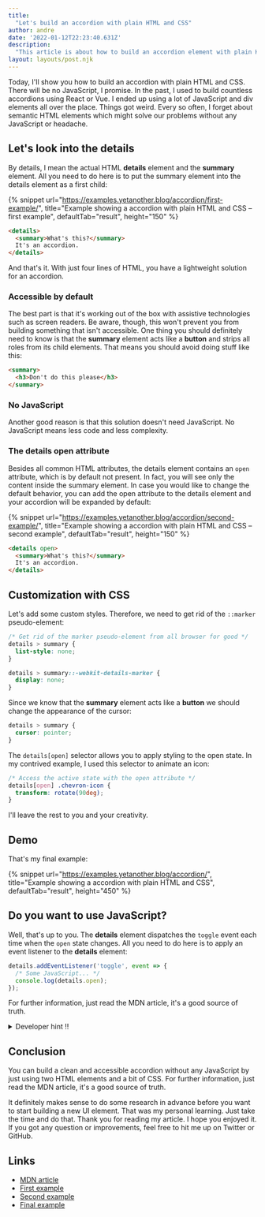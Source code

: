 ```yaml
---
title:
  "Let's build an accordion with plain HTML and CSS"
author: andre
date: '2022-01-12T22:23:40.631Z'
description:
  "This article is about how to build an accordion element with plain HTML and CSS. There will be no JavaScript, I promise. I'll explain why you should use semantic HTML and how to customize it with CSS."
layout: layouts/post.njk
---
```


Today, I'll show you how to build an accordion with plain HTML and CSS. There will be no JavaScript, I promise. In the past, I used to build countless accordions using React or Vue. I ended up using a lot of JavaScript and div elements all over the place. Things got weird. Every so often, I forget about semantic HTML elements which might solve our problems without any JavaScript or headache.

## Let's look into the details

By details, I mean the actual HTML **details** element and the **summary** element. All you need to do here is to put the summary element into the details element as a first child:

{% snippet url="https://examples.yetanother.blog/accordion/first-example/", title="Example showing a accordion with plain HTML and CSS – first example", defaultTab="result", height="150" %}

```html
<details>
  <summary>What's this?</summary>
  It's an accordion.
</details>
```

And that's it. With just four lines of HTML, you have a lightweight solution for an accordion.

### Accessible by default

The best part is that it's working out of the box with assistive technologies such as screen readers. Be aware, though, this won't prevent you from building something that isn't accessible. One thing you should definitely need to know is that the **summary** element acts like a **button** and strips all roles from its child elements. That means you should avoid doing stuff like this:

```html
<summary>
  <h3>Don't do this please</h3>
</summary>
```

### No JavaScript

Another good reason is that this solution doesn't need JavaScript. No JavaScript means less code and less complexity.

### The details open attribute

Besides all common HTML attributes, the details element contains an `open` attribute, which is by default not present. In fact, you will see only the content inside the summary element. In case you would like to change the default behavior, you can add the open attribute to the details element and your accordion will be expanded by default:

{% snippet url="https://examples.yetanother.blog/accordion/second-example/", title="Example showing a accordion with plain HTML and CSS – second example", defaultTab="result", height="150" %}

```html
<details open>
  <summary>What's this?</summary>
  It's an accordion.
</details>
```

## Customization with CSS

Let's add some custom styles. Therefore, we need to get rid of the `::marker` pseudo-element:

```css
/* Get rid of the marker pseudo-element from all browser for good */
details > summary {
  list-style: none;
}

details > summary::-webkit-details-marker {
  display: none;
}
```

Since we know that the **summary** element acts like a **button** we should change the appearance of the cursor:

```css
details > summary {
  cursor: pointer;
}
```

The `details[open]` selector allows you to apply styling to the open state. In my contrived example, I used this selector to animate an icon:

```css
/* Access the active state with the open attribute */
details[open] .chevron-icon {
  transform: rotate(90deg);
}
```

I'll leave the rest to you and your creativity.

## Demo

That's my final example:

{% snippet url="https://examples.yetanother.blog/accordion/", title="Example showing a accordion with plain HTML and CSS", defaultTab="result", height="450" %}

## Do you want to use JavaScript?

Well, that's up to you. The **details** element dispatches the `toggle` event each time when the `open` state changes. All you need to do here is to apply an event listener to the **details** element:

```js
details.addEventListener('toggle', event => {
  /* Some JavaScript... */
  console.log(details.open);
});
```

For further information, just read the MDN article, it's a good source of truth.

<details>
  <summary>Developer hint ‼️</summary>
  You don't need JavaScript for an accordion
</details>

## Conclusion

You can build a clean and accessible accordion without any JavaScript by just using two HTML elements and a bit of CSS. For further information, just read the MDN article, it's a good source of truth.

It definitely makes sense to do some research in advance before you want to start building a new UI element. That was my personal learning. Just take the time and do that. Thank you for reading my article. I hope you enjoyed it. If you got any question or improvements, feel free to hit me up on Twitter or GitHub.

## Links

- [MDN article](https://developer.mozilla.org/en-US/docs/Web/HTML/Element/details)
- [First example](https://examples.yetanother.blog/accordion/first-example/)
- [Second example](https://examples.yetanother.blog/accordion/second-example/)
- [Final example](https://examples.yetanother.blog/accordion/)
